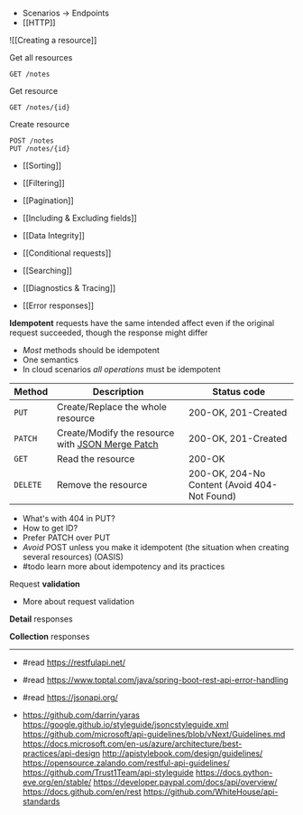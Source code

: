 - Scenarios -> Endpoints
- [[HTTP]]


![[Creating a resource]]

Get all resources

	GET /notes	
	
Get resource

	GET /notes/{id}

Create resource

	POST /notes
	PUT /notes/{id}
	

- [[Sorting]]
- [[Filtering]]
- [[Pagination]]
- [[Including & Excluding fields]]
- [[Data Integrity]]
- [[Conditional requests]]
- [[Searching]]
- [[Diagnostics & Tracing]]

- [[Error responses]]

**Idempotent** requests have the same intended affect even if the original request succeeded, though the response might differ

- *Most* methods should be idempotent
- One semantics
- In cloud scenarios *all operations* must be idempotent

|Method|Description|Status code|
|--|--|--|
|`PUT`|Create/Replace the whole resource|200-OK, 201-Created|
|`PATCH`|Create/Modify the resource with [JSON Merge Patch](https://datatracker.ietf.org/doc/html/rfc7386#section-3)|200-OK, 201-Created|
|`GET`|Read the resource|200-OK|
|`DELETE`|Remove the resource|200-OK, 204-No Content (Avoid 404-Not Found)|

- What's with 404 in PUT?
- How to get ID?
- Prefer PATCH over PUT
- *Avoid* POST unless you make it idempotent (the situation when creating several resources) (OASIS)
- #todo learn more about idempotency and its practices

Request **validation**





- More about request validation

**Detail** responses

**Collection** responses



---

- #read https://restfulapi.net/
- #read https://www.toptal.com/java/spring-boot-rest-api-error-handling
- #read https://jsonapi.org/


- https://github.com/darrin/yaras
https://google.github.io/styleguide/jsoncstyleguide.xml
https://github.com/microsoft/api-guidelines/blob/vNext/Guidelines.md
https://docs.microsoft.com/en-us/azure/architecture/best-practices/api-design
http://apistylebook.com/design/guidelines/
https://opensource.zalando.com/restful-api-guidelines/
https://github.com/Trust1Team/api-styleguide
https://docs.python-eve.org/en/stable/
https://developer.paypal.com/docs/api/overview/
https://docs.github.com/en/rest
https://github.com/WhiteHouse/api-standards